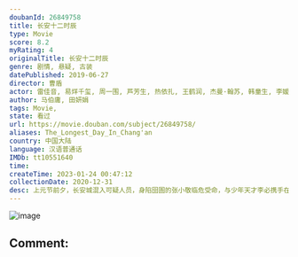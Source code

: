```yaml
---
doubanId: 26849758
title: 长安十二时辰
type: Movie
score: 8.2
myRating: 4
originalTitle: 长安十二时辰
genre: 剧情, 悬疑, 古装
datePublished: 2019-06-27
director: 曹盾
actor: 雷佳音, 易烊千玺, 周一围, 芦芳生, 热依扎, 王鹤润, 杰曼·翰苏, 韩童生, 李媛, 余皑磊, 艾如, 蔡鹭, 赵魏, 冯嘉怡, 吕凉, 吴晓亮, 徐璐, 高叶, 王思思, 曲栅栅, 周陆啦, 尹铸胜, 彭冠英, 杨溢, 宝弟, 徐正运, 李品夆, 法志远, 王沐霖, 寇智国, 毛凡, 李全有, 苏赫·阿里温边巴, 王添, 周野芒, 公磊, 郑伟, 方舟波, 袁忠远, 陈建斌, 黄海波, 曲高位, 范雷, 宋允皓, 冈村秀, 苏国涛, 韩梦武, 姚力烨, 罗蓬, 毕瀚文, 王东, 杜玉明, 李晓川, 吴健, 石云鹏, 郝平, 蒋毅, 尹昭德, 栾元晖, 李坤霖, 高健, 杨奇雨, 伊利多斯·帕如克, 王昭, 李晓波, 刘姝辰, 张晶晶, 李万年, 刘一麟, 董李无忧, 张喜来, 李斌, 方小月, 黄霆, 张继南, 张欢, 许守钦, 梁月军, 刘亚鹏, 曾帅, 李宏磊, 王虎城, 吴明轩, 钟夫翔, 朱辉, 苏麦亚, 付强, 冯武生, 周云深, 朱健, 金晖, 张志宏, 黄映莹, 钢特木尔, 白利卫, 詹俊林, 黄科源, 尤景达, 孔斐, 殷志伟, 曹毅, 闵政, 皓乔, 杭程宇, 陆凯, 郁晓冬, 陈水清, 寒青, 白晓超, 张珍, 张梦圆, 袁烁程, 夏泰立, 满强, 黄建云, 董美衫, 狄全泰, 刘勇, 郑礼宇, 韩建懿, 张金龙, 赵云天, 吉日嘎拉, 韩潇雨, 韩秀一, 闻超, 姬云潇, 张淏, 赵文明, 孙艺昕, 嘟嘟, 李玮珽, 张卫, 韩淼, 李慧侠, 肖艺, 赵雷波, 张爱月, 邢文杰, 段鹏, 李润成, 韩林, 杜以兵, 陈恩涛, 侯锐, 福乐克, 吴晶, 张文俊, 许占伟, 苏盛华, 吕原田, 耿阳, 宋涵宇, 王钢, 马圣彬, 岳超, 徐玉琨, 宝迪, 刘国际, 夏志祥, 王明帅, 何本军, 陈建华, 焦长道, 张磊, 何宣林, 周德华, 骆磊, 王文强, 含笑, 高含钰, 傅达, 张晶晶, 刘彤家, 张城硕
author: 马伯庸, 田妍娟
tags: Movie, 
state: 看过
url: https://movie.douban.com/subject/26849758/
aliases: The_Longest_Day_In_Chang'an
country: 中国大陆
language: 汉语普通话
IMDb: tt10551640
time: 
createTime: 2023-01-24 00:47:12
collectionDate: 2020-12-31
desc: 上元节前夕，长安城混入可疑人员，身陷囹圄的张小敬临危受命，与少年天才李必携手在十二时辰内破除隐患。全篇运用了创新的探案剧集结构与人物关系设定，把故事嵌套在当时的世界文化中心城市长安这样一个完美的切入点...
---
```


![image](p2562953341.jpg)

Comment: 
---

